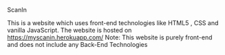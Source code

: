 ScanIn

This is a website which uses front-end technologies like HTML5 , CSS and vanilla JavaScript. The website is hosted on https://myscanin.herokuapp.com/
Note: This website is purely front-end and does not include any Back-End Technologies
